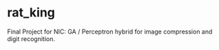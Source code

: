 # rat_king
Final Project for NIC: GA / Perceptron hybrid for image compression and digit recognition.
